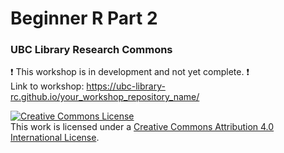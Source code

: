 # Beginner R Part 2
### UBC Library Research Commons

:heavy_exclamation_mark: This workshop is in development and not yet complete. :heavy_exclamation_mark:    
Link to workshop: https://ubc-library-rc.github.io/your_workshop_repository_name/

<a rel="license" href="http://creativecommons.org/licenses/by/4.0/"><img alt="Creative Commons License" style="border-width:0" src="https://i.creativecommons.org/l/by/4.0/88x31.png" /></a><br />This work is licensed under a <a rel="license" href="http://creativecommons.org/licenses/by/4.0/">Creative Commons Attribution 4.0 International License</a>.
